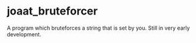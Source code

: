 # joaat_bruteforcer

A program which bruteforces a string that is set by you. Still in very early development.
